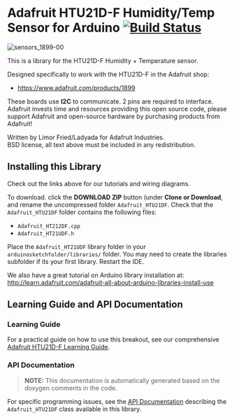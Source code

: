 # Adafruit HTU21D-F Humidity/Temp Sensor for Arduino [![Build Status](https://travis-ci.org/adafruit/Adafruit_HTU21DF_Library.svg?branch=master)](https://travis-ci.org/adafruit/Adafruit_HTU21DF_Library)

![sensors_1899-00](https://user-images.githubusercontent.com/181073/46350691-b53d1880-c655-11e8-8415-452aec129b44.jpg)

This is a library for the HTU21D-F Humidity + Temperature sensor.

Designed specifically to work with the HTU21D-F in the Adafruit shop:

- https://www.adafruit.com/products/1899

These boards use **I2C** to communicate. 2 pins are required to interface.
Adafruit invests time and resources providing this open source code,
please support Adafruit and open-source hardware by purchasing
products from Adafruit!

Written by Limor Fried/Ladyada for Adafruit Industries.  
BSD license, all text above must be included in any redistribution.

## Installing this Library

Check out the links above for our tutorials and wiring diagrams.

To download. click the **DOWNLOAD ZIP** button (under **Clone or Download**, and rename
the uncompressed folder `Adafruit_HTU21DF`.  Check that the `Adafruit_HTU21DF` folder
contains the following files:

- `Adafruit_HT212DF.cpp`
- `Adafruit_HT21UDF.h`

Place the `Adafruit_HT21UDF` library folder in your `arduinosketchfolder/libraries/` folder. 
You may need to create the libraries subfolder if its your first library. Restart the IDE.

We also have a great tutorial on Arduino library installation at:
http://learn.adafruit.com/adafruit-all-about-arduino-libraries-install-use

## Learning Guide and API Documentation

### Learning Guide

For a practical guide on how to use this breakout, see our comprehensive [Adafruit HTU21D-F Learning Guide](https://learn.adafruit.com/adafruit-htu21d-f-temperature-humidity-sensor/overview).

### API Documentation

> **NOTE:** This documentation is automatically generated based on the doxygen comments in the code.

For specific programming issues, see the [API Documentation](http://adafruit.github.io/Adafruit_HTU21DF_Library/html/class_adafruit___h_t_u21_d_f.html) describing the `Adafruit_HTU21DF` class available in this library.

